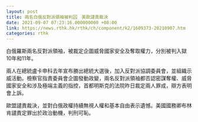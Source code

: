 ```yaml
---
layout: post
title: 兩名白俄反對派領袖被判囚　美歐譴責裁決
date: 2021-09-07 07:23:16.000000000 +08:00
link: https://news.rthk.hk/rthk/ch/component/k2/1609373-20210907.htm
categories: rthk
---
```


白俄羅斯兩名反對派領袖，被裁定企圖威脅國家安全及奪取權力，分別被判入獄10年和11年。

兩人在總統盧卡申科去年宣布勝出總統大選後，加入反對派協調委員會，並組織示威活動。檢察官指責委員會企圖發動政變，兩名反對派領袖都否認密謀奪權、威脅國家安全和涉及極端主義的指控，首都明斯克的法院昨日裁定兩人罪成，辯方表明會上訴。

歐盟譴責裁決，並對白俄政權持續無視人權和基本自由表示遺憾。美國國務卿布林肯譴責定罪出於政治動機，判刑可恥。
